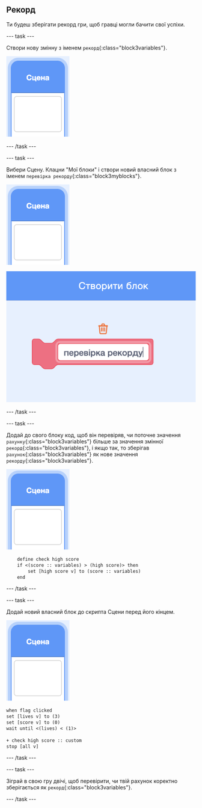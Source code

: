 ## Рекорд

Ти будеш зберігати рекорд гри, щоб гравці могли бачити свої успіхи.

\--- task \---

Створи нову змінну з іменем `рекорд`{:class="block3variables"}.

![спрайт Сцени](images/stage-sprite.png)

\--- /task \---

\--- task \---

Вибери Сцену. Клацни "Мої блоки" і створи новий власний блок з іменем `перевірка рекорду`{:class="block3myblocks"}.

![спрайт Сцени](images/stage-sprite.png)

![знімок екрана](images/dots-custom-1.png)

\--- /task \---

\--- task \---

Додай до свого блоку код, щоб він перевіряв, чи поточне значення `рахунку`{:class="block3variables"} більше за значення змінної `рекорд`{:class="block3variables"}, і якщо так, то зберігав `рахунок`{:class="block3variables"} як нове значення `рекорду`{:class="block3variables"}.

![спрайт Сцени](images/stage-sprite.png)

```blocks3
    define check high score
    if <(score :: variables) > (high score)> then
        set [high score v] to (score :: variables)
    end
```

\--- /task \---

\--- task \---

Додай новий власний блок до скрипта Сцени перед його кінцем.

![спрайт Сцени](images/stage-sprite.png)

```blocks3
when flag clicked
set [lives v] to (3)
set [score v] to (0)
wait until <(lives) < (1)>

+ check high score :: custom
stop [all v]
```

\--- /task \---

\--- task \---

Зіграй в свою гру двічі, щоб перевірити, чи твій рахунок коректно зберігається як `рекорд`{:class="block3variables"}.

\--- /task \---